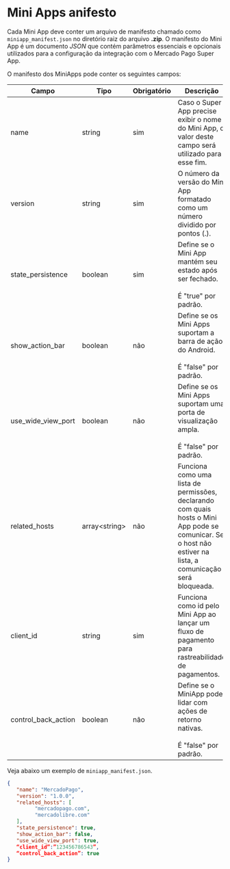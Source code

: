 # Mini Apps anifesto

Cada Mini App deve conter um arquivo de manifesto chamado como `miniapp_manifest.json` no diretório raiz do arquivo **.zip**. O manifesto do Mini App é um documento _JSON_ que contém parâmetros essenciais e opcionais utilizados para a configuração da integração com o Mercado Pago Super App.

O manifesto dos MiniApps pode conter os seguintes campos:

| Campo  | Tipo  | Obrigatório | Descrição |
| --- | --- | --- | --- |
| name | string | sim | Caso o Super App precise exibir o nome do Mini App, o valor deste campo será utilizado para esse fim. | 
| version | string | sim | O número da versão do Mini App formatado como um número dividido por pontos (.). | 
| state_persistence | boolean | sim | Define se o Mini App mantém seu estado após ser fechado. <br><br> É "true" por padrão. | 
| show_action_bar | boolean | não | Define se os Mini Apps suportam a barra de ação do Android. <br><br> É "false" por padrão. | 
| use_wide_view_port | boolean | não | Define se os Mini Apps suportam uma porta de visualização ampla. <br><br> É "false" por padrão. | 
| related_hosts | array&lt;string&gt;   | não | Funciona como uma lista de permissões, declarando com quais hosts o Mini App pode se comunicar. Se o host não estiver na lista, a comunicação será bloqueada. | 
| client_id | string | sim | Funciona como id pelo Mini App ao lançar um fluxo de pagamento para rastreabilidade de pagamentos. | 
| control_back_action | boolean | não | Define se o MiniApp pode lidar com ações de retorno nativas. <br><br> É "false" por padrão. | 

Veja abaixo um exemplo de `miniapp_manifest.json`.

```json
{
   "name": "MercadoPago",
   "version": "1.0.0",
   "related_hosts": [
  	     "mercadopago.com",
	     "mercadolibre.com"
   ],
   "state_persistence": true,
   "show_action_bar": false,
   "use_wide_view_port": true,
   “client_id”:”123456786543”,
   “control_back_action”: true
}
```